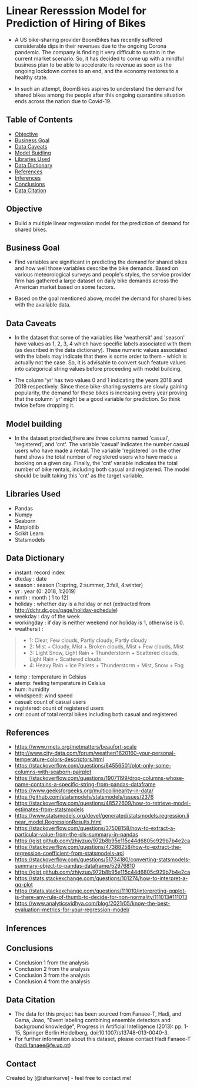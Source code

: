 # Linear Reresssion Model for Prediction of Hiring of Bikes
- A US bike-sharing provider BoomBikes has recently suffered considerable dips in their revenues due to the ongoing Corona pandemic. The company is finding it very difficult to sustain in the current market scenario. So, it has decided to come up with a mindful business plan to be able to accelerate its revenue as soon as the ongoing lockdown comes to an end, and the economy restores to a healthy state.

- In such an attempt, BoomBikes aspires to understand the demand for shared bikes among the people after this ongoing quarantine situation ends across the nation due to Covid-19.


## Table of Contents
* [Objective](#Objective)
* [Business Goal](#business-goal)
* [Data Caveats](#data-caveats)
* [Model Buidling](#model-building)
* [Libraries Used](#Libraries-used)
* [Data Dictionary](#data-dictionary)
* [References](#references)
* [Inferences](#inferences)
* [Conclusions](#conclusions)
* [Data Citation](#data-citation)


<!-- You can include any other section that is pertinent to your problem -->
## Objective
- Build a multiple linear regression model for the prediction of demand for shared bikes.

## Business Goal
 - Find variables are significant in predicting the demand for shared bikes and how well those variables describe the bike demands. Based on various meteorological surveys and people's styles, the service provider firm has gathered a large dataset on daily bike demands across the American market based on some factors.

- Based on the goal mentioned above, model the demand for shared bikes with the available data.

## Data Caveats

* In the dataset that some of the variables like 'weathersit' and 'season' have values as 1, 2, 3, 4 which have specific labels associated with them (as described in the data dictionary). These numeric values associated with the labels may indicate that there is some order to them - which is actually not the case. So, it is advisable to convert such feature values into categorical string values before proceeding with model building.

* The column 'yr' has two values 0 and 1 indicating the years 2018 and 2019 respectively. Since these bike-sharing systems are slowly gaining popularity, the demand for these bikes is increasing every year proving that the column 'yr' might be a good variable for prediction. So think twice before dropping it.

## Model building

 - In the dataset provided,there are three columns named 'casual', 'registered', and 'cnt'. The variable 'casual' indicates the number casual users who have made a rental. The variable 'registered' on the other hand shows the total number of registered users who have made a booking on a given day. Finally, the 'cnt' variable indicates the total number of bike rentals, including both casual and registered. The model should be built taking this 'cnt' as the target variable.

## Libraries Used
- Pandas
- Numpy
- Seaborn
- Matplotlib
- Scikit Learn
- Statsmodels

## Data Dictionary

- instant: record index
- dteday : date
- season : season (1:spring, 2:summer, 3:fall, 4:winter)
- yr : year (0: 2018, 1:2019)
- mnth : month ( 1 to 12)
- holiday : whether day is a holiday or not (extracted from http://dchr.dc.gov/page/holiday-schedule)
- weekday : day of the week
- workingday : if day is neither weekend nor holiday is 1, otherwise is 0.
- weathersit :
> - 1: Clear, Few clouds, Partly cloudy, Partly cloudy
> - 2: Mist + Cloudy, Mist + Broken clouds, Mist + Few clouds, Mist
> - 3: Light Snow, Light Rain + Thunderstorm + Scattered clouds, Light Rain + Scattered clouds
> - 4: Heavy Rain + Ice Pallets + Thunderstorm + Mist, Snow + Fog
- temp : temperature in Celsius
- atemp: feeling temperature in Celsius
- hum: humidity
- windspeed: wind speed
- casual: count of casual users
- registered: count of registered users
- cnt: count of total rental bikes including both casual and registered

## References
* https://www.rmets.org/metmatters/beaufort-scale
* http://www.city-data.com/forum/weather/1620160-your-personal-temperature-colors-descriptors.html
* https://stackoverflow.com/questions/64556501/plot-only-some-columns-with-seaborn-pairplot
* https://stackoverflow.com/questions/19071199/drop-columns-whose-name-contains-a-specific-string-from-pandas-dataframe
* https://www.geeksforgeeks.org/multicollinearity-in-data/
* https://github.com/statsmodels/statsmodels/issues/2376
* https://stackoverflow.com/questions/48522609/how-to-retrieve-model-estimates-from-statsmodels
* https://www.statsmodels.org/devel/generated/statsmodels.regression.linear_model.RegressionResults.html
* https://stackoverflow.com/questions/37508158/how-to-extract-a-particular-value-from-the-ols-summary-in-pandas
* https://gist.github.com/zhiyzuo/972b8b95e115c44d6805c929b7b4e2ca
* https://stackoverflow.com/questions/47388258/how-to-extract-the-regression-coefficient-from-statsmodels-api
* https://stackoverflow.com/questions/51734180/converting-statsmodels-summary-object-to-pandas-dataframe/52976810
* https://gist.github.com/zhiyzuo/972b8b95e115c44d6805c929b7b4e2ca
* https://stats.stackexchange.com/questions/101274/how-to-interpret-a-qq-plot
* https://stats.stackexchange.com/questions/111010/interpreting-qqplot-is-there-any-rule-of-thumb-to-decide-for-non-normality/111013#111013
* https://www.analyticsvidhya.com/blog/2021/05/know-the-best-evaluation-metrics-for-your-regression-model/

## Inferences



## Conclusions
- Conclusion 1 from the analysis
- Conclusion 2 from the analysis
- Conclusion 3 from the analysis
- Conclusion 4 from the analysis

## Data Citation

- The data for this project has been sourced from Fanaee-T, Hadi, and Gama, Joao, "Event labeling combining ensemble detectors and background knowledge", Progress in Artificial Intelligence (2013): pp. 1-15, Springer Berlin Heidelberg, doi:10.1007/s13748-013-0040-3.
- For further information about this dataset, please contact Hadi Fanaee-T (hadi.fanaee@fe.up.pt)


## Contact
Created by [@ishankarve] - feel free to contact me!


<!-- Optional -->
<!-- ## License -->
<!-- This project is open source and available under the [... License](). -->

<!-- You don't have to include all sections - just the one's relevant to your project -->